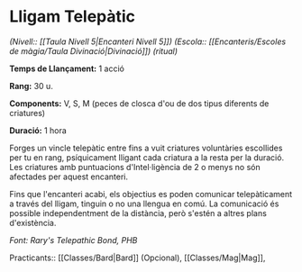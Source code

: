 # Lligam Telepàtic

*(Nivell:: [[Taula Nivell 5|Encanteri Nivell 5]]) (Escola:: [[Encanteris/Escoles de màgia/Taula Divinació|Divinació]]) (ritual)*

**Temps de Llançament:** 1 acció

**Rang:** 30 u.

**Components:** V, S, M (peces de closca d'ou de dos tipus diferents de criatures)

**Duració:** 1 hora

Forges un vincle telepàtic entre fins a vuit criatures voluntàries escollides per tu en rang, psíquicament lligant cada criatura a la resta per la duració. Les criatures amb puntuacions d'Intel·ligència de 2 o menys no són afectades per aquest encanteri.

Fins que l'encanteri acabi, els objectius es poden comunicar telepàticament a través del lligam, tinguin o no una llengua en comú. La comunicació és possible independentment de la distància, però s'estén a altres plans d'existència.


*Font: Rary's Telepathic Bond, PHB*



Practicants:: [[Classes/Bard|Bard]] (Opcional), [[Classes/Mag|Mag]],